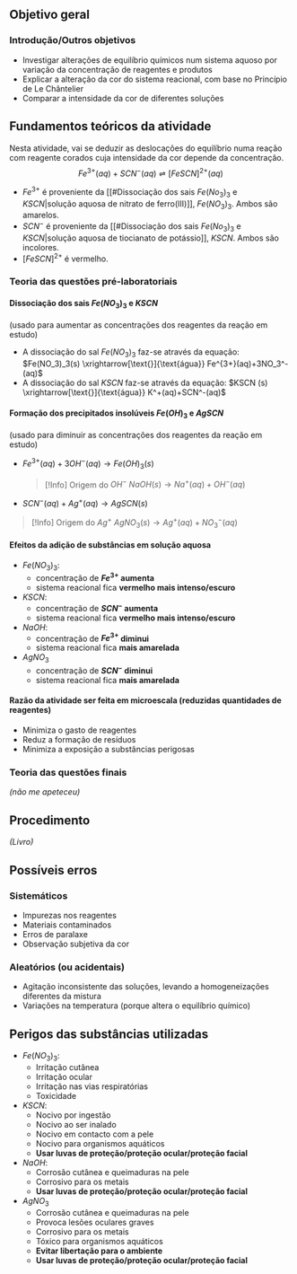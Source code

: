 ## Objetivo geral

### Introdução/Outros objetivos
- Investigar alterações de equilíbrio químicos num sistema aquoso por variação da concentração de reagentes e produtos
- Explicar a alteração da cor do sistema reacional, com base no Princípio de Le Chântelier
- Comparar a intensidade da cor de diferentes soluções

## Fundamentos teóricos da atividade
Nesta atividade, vai se deduzir as deslocações do equilíbrio numa reação com reagente corados cuja intensidade da cor depende da concentração.
$$ Fe^{3+}(aq)+SCN^-(aq)\rightleftharpoons [FeSCN]^{2+}(aq)
$$

- $Fe^{3+}$ é proveniente da [[#Dissociação dos sais $Fe(No_3)_3$ e $KSCN$|solução aquosa de nitrato de ferro(III)]], $Fe(NO_3)_3$. Ambos são amarelos.
- $SCN^-$ é proveniente da [[#Dissociação dos sais $Fe(No_3)_3$ e $KSCN$|solução aquosa de tiocianato de potássio]], $KSCN$. Ambos são incolores.
- $[FeSCN]^{2+}$ é vermelho.
### Teoria das questões pré-laboratoriais
#### Dissociação dos sais $Fe(NO_3)_3$ e $KSCN$
(usado para aumentar as concentrações dos reagentes da reação em estudo)

- A dissociação do sal $Fe(NO_3)_3$ faz-se através da equação:
  $Fe(NO_3)_3(s) \xrightarrow[\text{}]{\text{água}} Fe^{3+}(aq)+3NO_3^-(aq)$
- A dissociação do sal $KSCN$ faz-se através da equação:
  $KSCN (s) \xrightarrow[\text{}]{\text{água}} K^+(aq)+SCN^-(aq)$
#### Formação dos precipitados insolúveis $Fe(OH)_3$ e $AgSCN$
(usado para diminuir as concentrações dos reagentes da reação em estudo)

- $Fe^{3+}(aq)+3OH^-(aq) \longrightarrow Fe(OH)_3(s)$
  >[!Info] Origem do $OH^-$
  >$NaOH(s) \longrightarrow Na^+(aq)+OH^-(aq)$

- $SCN^-(aq)+Ag^+(aq) \longrightarrow AgSCN(s)$
>[!Info] Origem do $Ag^+$
>$AgNO_3(s) \longrightarrow Ag^+ (aq) + NO_3^-(aq)$
#### Efeitos da adição de substâncias em solução aquosa
- $Fe(NO_3)_3$:
	- concentração de **$Fe^{3+}$ aumenta**
	- sistema reacional fica **vermelho mais intenso/escuro**
- $KSCN$:
	- concentração de **$SCN^-$ aumenta**
	- sistema reacional fica **vermelho mais intenso/escuro**
- $NaOH$:
	- concentração de **$Fe^{3+}$ diminui**
	- sistema reacional fica **mais amarelada**
- $AgNO_3$
	- concentração de **$SCN^-$ diminui**
	- sistema reacional fica **mais amarelada**
#### Razão da atividade ser feita em microescala (reduzidas quantidades de reagentes)
- Minimiza o gasto de reagentes
- Reduz a formação de resíduos
- Minimiza a exposição a substâncias perigosas
### Teoria das questões finais
*(não me apeteceu)*
## Procedimento
*(Livro)*
## Possíveis erros
### Sistemáticos
- Impurezas nos reagentes
- Materiais contaminados
- Erros de paralaxe
- Observação subjetiva da cor
### Aleatórios (ou acidentais)
- Agitação inconsistente das soluções, levando a homogeneizações diferentes da mistura
- Variações na temperatura (porque altera o equilíbrio químico)

## Perigos das substâncias utilizadas
- $Fe(NO_3)_3$:
	- Irritação cutânea
	- Irritação ocular
	- Irritação nas vias respiratórias
	- Toxicidade
- $KSCN$:
	- Nocivo por ingestão
	- Nocivo ao ser inalado
	- Nocivo em contacto com a pele
	- Nocivo para organismos aquáticos
	- **Usar luvas de proteção/proteção ocular/proteção facial**
- $NaOH$:
	- Corrosão cutânea e queimaduras na pele
	- Corrosivo para os metais
	- **Usar luvas de proteção/proteção ocular/proteção facial**
- $AgNO_3$
	- Corrosão cutânea e queimaduras na pele
	- Provoca lesões oculares graves
	- Corrosivo para os metais
	- Tóxico para organismos aquáticos
	- **Evitar libertação para o ambiente**
	- **Usar luvas de proteção/proteção ocular/proteção facial**